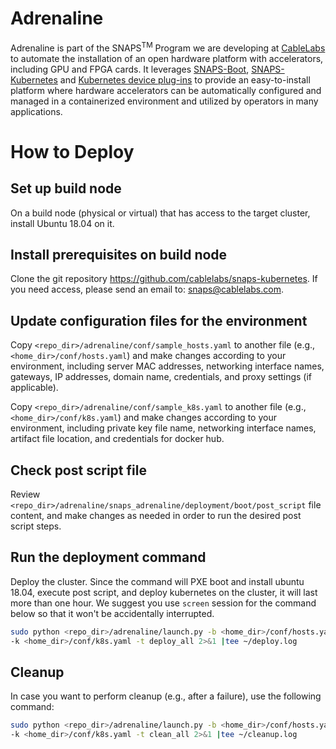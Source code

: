 # Adrenaline

Adrenaline is part of the SNAPS<sup>TM</sup> Program we are developing at
[CableLabs](http://cablelabs.com/) to automate the installation of an open 
hardware platform with accelerators, including GPU and FPGA cards. It leverages
[SNAPS-Boot](https://github.com/cablelabs/snaps-boot),
[SNAPS-Kubernetes](https://github.com/cablelabs/snaps-kubernetes) and
[Kubernetes device plug-ins](https://kubernetes.io/docs/concepts/extend-kubernetes/compute-storage-net/device-plugins/)
to provide an easy-to-install platform where hardware accelerators can be
automatically configured and managed in a containerized environment and 
utilized by operators in many applications. 

# How to Deploy
## Set up build node
On a build node (physical or virtual) that has access to the target cluster, 
install Ubuntu 18.04 on it.

## Install prerequisites on build node
Clone the git repository https://github.com/cablelabs/snaps-kubernetes. If you
need access, please send an email to: 
[snaps@cablelabs.com](mailto:snaps@cablelabs.com).

## Update configuration files for the environment
Copy <code><repo_dir>/adrenaline/conf/sample_hosts.yaml</code> to another file
(e.g., <code><home_dir>/conf/hosts.yaml</code>) and make changes according to
your environment, including server MAC addresses, networking interface names,
gateways, IP addresses, domain name, credentials, and proxy settings (if 
applicable).

Copy <code><repo_dir>/adrenaline/conf/sample_k8s.yaml</code> to another file
(e.g., <code><home_dir>/conf/k8s.yaml</code>) and make changes according to
your environment, including private key file name, networking interface names,
artifact file location, and credentials for docker hub.

## Check post script file
Review 
<code><repo_dir>/adrenaline/snaps_adrenaline/deployment/boot/post_script</code>
file content, and make changes as needed in order to run the desired post
script steps.

## Run the deployment command
Deploy the cluster. Since the command will PXE boot and install ubuntu 18.04, 
execute post script, and deploy kubernetes on the cluster, it will last more 
than one hour. We suggest you use <code>screen</code> session for the command
below so that it won't be accidentally interrupted.
```bash
sudo python <repo_dir>/adrenaline/launch.py -b <home_dir>/conf/hosts.yaml \
-k <home_dir>/conf/k8s.yaml -t deploy_all 2>&1 |tee ~/deploy.log
```
## Cleanup
In case you want to perform cleanup (e.g., after a failure), use the following 
command:
```bash
sudo python <repo_dir>/adrenaline/launch.py -b <home_dir>/conf/hosts.yaml \
-k <home_dir>/conf/k8s.yaml -t clean_all 2>&1 |tee ~/cleanup.log
```
